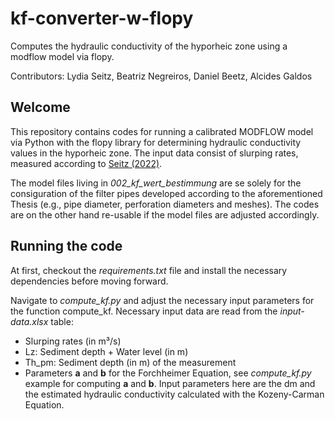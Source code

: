 # kf-converter-w-flopy
Computes the hydraulic conductivity of the hyporheic zone using a modflow model via flopy.

Contributors: Lydia Seitz, Beatriz Negreiros, Daniel Beetz, Alcides Galdos

## Welcome
This repository contains codes for running a calibrated MODFLOW model via Python with the flopy library for determining hydraulic conductivity values in the hyporheic zone. The input data consist of slurping rates, measured according to [Seitz (2022)](https://henry.baw.de/bitstream/20.500.11970/107414/1/276_Mitteilungen_UniStuttgart_Seitz.pdf). 

The model files living in *002_kf_wert_bestimmung* are se solely for the consiguration of the filter pipes developed according to the aforementioned Thesis (e.g., pipe diameter, perforation diameters and meshes). The codes are on the other hand re-usable if the model files are adjusted accordingly.

## Running the code
At first, checkout the *requirements.txt* file and install the necessary dependencies before moving forward.

Navigate to *compute_kf.py* and adjust the necessary input parameters for the function compute_kf. Necessary input data are read from the *input-data.xlsx* table:
- Slurping rates (in m³/s)
- Lz: Sediment depth + Water level (in m)
- Th_pm: Sediment depth (in m) of the measurement
- Parameters **a** and **b** for the Forchheimer Equation, see *compute_kf.py* example for computing **a** and **b**. Input parameters here are the dm and the estimated hydraulic conductivity calculated with the Kozeny-Carman Equation.
